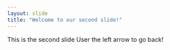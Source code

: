 ```yaml
---
layout: slide
title: "Welcome to our second slide!"
---
```

This is the second slide
User the left arrow to go back!
